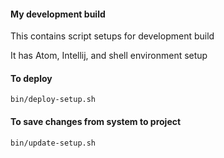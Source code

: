 #### My development build

This contains script setups for development build

It has Atom, Intellij, and shell environment setup


#### To deploy

`
bin/deploy-setup.sh
`

#### To save changes from system to project

`
bin/update-setup.sh
`

